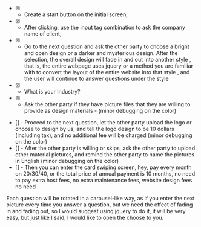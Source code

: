 - [x] - Create a start button on the initial screen,
- [x] - After clicking, use the input tag combination to ask the company name of client,
- [x] - Go to the next question and ask the other party to choose a bright and open design or a darker and mysterious design. After the selection, the overall design will fade in and out into another style
    , that is, the entire webpage uses jquery or a method you are familiar with to convert the layout of the entire website into that style
    , and the user will continue to answer questions under the style
- [x] - What is your industry?
- [x] - Ask the other party if they have picture files that they are willing to provide as design materials - (minor debugging on the color)
- [] - Proceed to the next question, let the other party upload the logo or choose to design by us, and tell the logo design to be 10 dollars (including tax), and no additional fee will be charged (minor debugging on the color)
- [] - After the other party is willing or skips, ask the other party to upload other material pictures, and remind the other party to name the pictures in English (minor debugging on the color)
- [] - Then you can enter the card swiping screen, hey, pay every month on 20/30/40, or the total price of annual payment is 10 months, no need to pay extra host fees, no extra maintenance fees, website design fees no need

Each question will be rotated in a carousel-like way, as if you enter the next picture every time you answer a question, but we need the effect of fading in and fading out, so I would suggest using jquery to do it, it will be very easy, but just like I said, I would like to open the choose to you.
